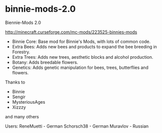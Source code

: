binnie-mods-2.0
===============

Biennie-Mods 2.0

http://minecraft.curseforge.com/mc-mods/223525-binnies-mods

- Binnie Core: Base mod for Binnie's Mods, with lots of common code.
- Extra Bees: Adds new bees and products to expand the bee breeding in Forestry.
- Extra Trees: Adds new trees, aesthetic blocks and alcohol production.
- Botany: Adds breedable flowers.
- Genetics: Adds genetic manipulation for bees, trees, butterflies and flowers.

Thanks to
- Binnie
- Sengir
- MysteriousAges
- Xizzzy

and many others

Users:
ReneMuetti - German
Schorsch38 - German
Muravlov - Russian
